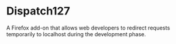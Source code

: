 # Dispatch127
A Firefox add-on that allows web developers to redirect requests temporarily to localhost during the development phase.
